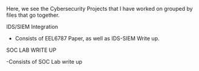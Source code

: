 Here, we see the Cybersecurity Projects that I have worked on grouped by files that go together.

  IDS/SIEM Integration
  
  - Consists of EEL6787 Paper, as well as IDS-SIEM Write up.

  SOC LAB WRITE UP

  -Consists of SOC Lab write up
